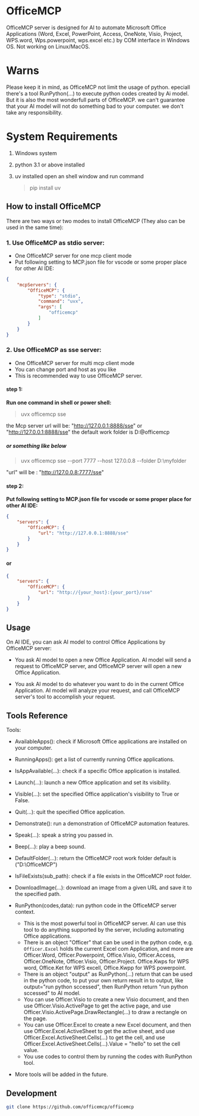 # OfficeMCP

OfficeMCP server is designed for AI to automate Microsoft Office Applications (Word, Excel, PowerPoint, Access, OneNote, Visio, Project, WPS.word, Wps.powerpoint, wps.excel etc.) by COM interface in Windows OS. Not working on Linux/MacOS.

# Warns

Please keep it in mind, as OfficeMCP not limit the usage of python. epeciall there's a tool RunPython(...) to execute python codes created by Ai model. But it is also the most wonderfull parts of OfficeMCP. we can't guarantee that your AI model will not do something bad to your computer. we don't take any responsibility.

# System Requirements

1. Windows system

2. python 3.1 or above installed

3. uv installed
    open an shell window and run command    
    >pip install uv



## How to install OfficeMCP
There are two ways or two modes to install OfficeMCP (They also can be used in the same time):

### 1. Use OfficeMCP as stdio server: 
- One OfficeMCP server for one mcp client mode
- Put following setting to MCP.json file for vscode or some proper place for other AI IDE:

```json
{
    "mcpServers": {
        "OfficeMCP": {
            "type": "stdio",
            "command": "uvx",
            "args": [
                "officemcp"
            ]
        }
    }
}
```

### 2. Use OfficeMCP as sse server: 
- One OfficeMCP server for multi mcp client mode
- You can change port and host as you like
- This is recommended way to use OfficeMCP server.
#### step 1:  
**Run one command in shell or power shell:**
>uvx officemcp sse

the Mcp server url will be:  "http://127.0.0.1:8888/sse"  or  "http://127.0.0.1:8888/sse" 
the default work folder is D:\@officemcp


##### or something like below
>uvx officemcp sse --port 7777 --host 127.0.0.8 --folder D:\myfolder

"url" will be : "http://127.0.0.8:7777/sse"
#### step 2: 
**Put following setting to MCP.json file for vscode or some proper place for other AI IDE:**

```json
{
    "servers": {
        "OfficeMCP": {
            "url": "http://127.0.0.1:8888/sse"
        }
    }
}
```

####  or

```json
{
    "servers": {
        "OfficeMCP": {
            "url": "http://{your_host}:{your_port}/sse"
        }
    }
}

```

## Usage
On AI IDE, you can ask AI model to control Office Applications by OfficeMCP server:
- You ask AI model to open a new Office Application.
    AI model will send a request to OfficeMCP server, and OfficeMCP server will open a new Office Application.

- You ask AI model to do whatever you want to do in the current Office Application.
    AI model will analyze your request, and call OfficeMCP server's tool to accomplish your request.

## Tools Reference
Tools:
- AvailableApps(): check if Microsoft Office applications are installed on your computer.

- RunningApps(): get a list of currently running Office applications.

- IsAppAvailable(...): check if a specific Office application is installed.

- Launch(...): launch a new Office application and set its visibility.

- Visible(...): set the specified Office application's visibility to True or False.

- Quit(...): quit the specified Office application.

- Demonstrate(): run a demonstration of OfficeMCP automation features.

- Speak(...): speak a string you passed in.

- Beep(...): play a beep sound.

- DefaultFolder(...): return the OfficeMCP root work folder default is ("D:\OfficeMCP")

- IsFileExists(sub_path): check if a file exists in the OfficeMCP root folder.

- DownloadImage(...): download an image from a given URL and save it to the specified path.

- RunPython(codes,data): run python code in the OfficeMCP server context.
    - This is the most powerful tool in OfficeMCP server. AI can use this tool to do anything supported by the server, including automating Office applications.
    - There is an object "Officer" that can be used in the python code, e.g. `Officer.Excel` holds the current Excel com Application, and more are Officer.Word, Officer.Powerpoint, Office.Visio, Officer.Access, Officer.OneNote, Officer.Visio, Officer.Project. Office.Kwps for WPS word, Office.Ket for WPS excell, Office.Kwpp for WPS powerpoint.
    - There is an object "output" as RunPython(...) return that can be used in the python code, to put your own return result in to output, like output="run python sccessed", then RunPython return "run python sccessed" to AI model.
    - You can use Officer.Visio to create a new Visio document, and then use Officer.Visio.ActivePage to get the active page, and use Officer.Visio.ActivePage.DrawRectangle(...) to draw a rectangle on the page.
    - You can use Officer.Excel to create a new Excel document, and then use Officer.Excel.ActiveSheet to get the active sheet, and use Officer.Excel.ActiveSheet.Cells(...) to get the cell, and use Officer.Excel.ActiveSheet.Cells(...).Value = "hello" to set the cell value.
    - You use codes to control them by running the codes with RunPython tool.

- More tools will be added in the future.


## Development
```bash
git clone https://github.com/officemcp/officemcp
```
